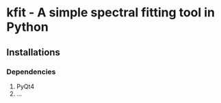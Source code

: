 # kfit - A simple spectral fitting tool in Python

## Installations

### Dependencies

1. PyQt4
2. ...
